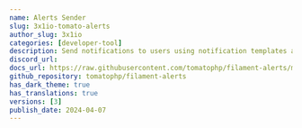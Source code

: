 ```yaml
---
name: Alerts Sender
slug: 3x1io-tomato-alerts
author_slug: 3x1io
categories: [developer-tool]
description: Send notifications to users using notification templates and multi-notification channels
discord_url: 
docs_url: https://raw.githubusercontent.com/tomatophp/filament-alerts/master/README.md
github_repository: tomatophp/filament-alerts
has_dark_theme: true
has_translations: true
versions: [3]
publish_date: 2024-04-07
---
```

